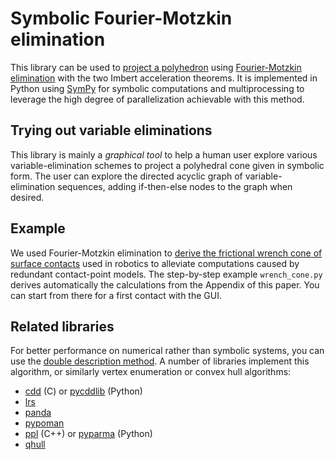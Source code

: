 # Symbolic Fourier-Motzkin elimination

This library can be used to [project a
polyhedron](https://scaron.info/teaching/projecting-polytopes.html) using
[Fourier-Motzkin
elimination](https://en.wikipedia.org/wiki/Fourier–Motzkin_elimination) with
the two Imbert acceleration theorems. It is implemented in Python using
[SymPy](http://www.sympy.org/en/index.html) for symbolic computations and
multiprocessing to leverage the high degree of parallelization achievable with
this method.

## Trying out variable eliminations

This library is mainly a *graphical tool* to help a human user explore various
variable-elimination schemes to project a polyhedral cone given in symbolic
form. The user can explore the directed acyclic graph of variable-elimination
sequences, adding if-then-else nodes to the graph when desired. 

## Example

We used Fourier-Motzkin elimination to [derive the frictional wrench cone of
surface contacts](https://scaron.info/research/icra-2015.html) used in robotics
to alleviate computations caused by redundant contact-point models. The
step-by-step example ``wrench_cone.py`` derives automatically the calculations
from the Appendix of this paper. You can start from there for a first contact
with the GUI.

## Related libraries

For better performance on numerical rather than symbolic systems, you can use
the [double description
method](https://scaron.info/teaching/projecting-polytopes.html#double-description-method).
A number of libraries implement this algorithm, or similarly vertex enumeration
or convex hull algorithms:

- [cdd](https://www.inf.ethz.ch/personal/fukudak/cdd_home/index.html) (C) or [pycddlib](https://github.com/mcmtroffaes/pycddlib) (Python)
- [lrs](http://cgm.cs.mcgill.ca/~avis/C/lrs.html)
- [panda](http://comopt.ifi.uni-heidelberg.de/software/PANDA/)
- [pypoman](https://github.com/stephane-caron/pypoman)
- [ppl](http://bugseng.com/products/ppl/) (C++) or [pyparma](https://github.com/haudren/pyparma) (Python)
- [qhull](http://qhull.org/)
